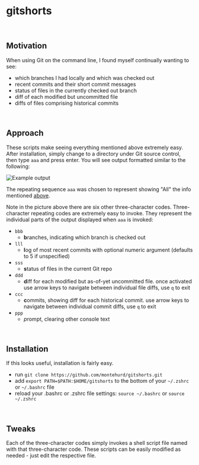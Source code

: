 # gitshorts

&nbsp;

## Motivation

When using Git on the command line, I found myself continually wanting to see:
- which branches I had locally and which was checked out
- recent commits and their short commit messages
- status of files in the currently checked out branch
- diff of each modified but uncommitted file
- diffs of files comprising historical commits

&nbsp;

## Approach

These scripts make seeing everything mentioned above extremely easy. After installation, simply change to a directory under Git source control, then type `aaa` and press enter. You will see output formatted similar to the following:

![Example output](https://raw.github.com/montehurd/gitshorts/master/screenshot.png)

The repeating sequence `aaa` was chosen to represent showing "All" the info mentioned [above](https://github.com/montehurd/gitshorts#motivation).

Note in the picture above there are six other three-character codes. Three-character repeating codes are extremely easy to invoke. They represent the individual parts of the output displayed when `aaa` is invoked:

- `bbb`
    - **b**ranches, indicating which branch is checked out
- `lll`
    - **l**og of most recent commits with optional numeric argument (defaults to 5 if unspecified)
- `sss`
    - **s**tatus of files in the current Git repo
- `ddd`
    - **d**iff for each modified but as-of-yet uncommitted file. once activated use arrow keys to navigate between individual file diffs, use `q` to exit
- `ccc`
    - **c**ommits, showing diff for each historical commit. use arrow keys to navigate between individual commit diffs, use `q` to exit
- `ppp`
    - *p*rompt, clearing other console text

&nbsp;

## Installation

If this looks useful, installation is fairly easy.

- run `git clone https://github.com/montehurd/gitshorts.git`
- add `export PATH=$PATH:$HOME/gitshorts` to the bottom of your `~/.zshrc` or `~/.bashrc` file
- reload your .bashrc or .zshrc file settings: `source ~/.bashrc` or `source ~/.zshrc`

&nbsp;

## Tweaks

Each of the three-character codes simply invokes a shell script file named with that three-character code. These scripts can be easily modified as needed - just edit the respective file.
